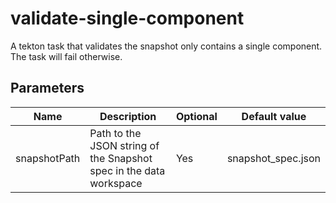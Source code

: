 # validate-single-component

A tekton task that validates the snapshot only contains a 
single component. The task will fail otherwise.

## Parameters

| Name | Description | Optional | Default value |
|------|-------------|----------|---------------|
| snapshotPath | Path to the JSON string of the Snapshot spec in the data workspace | Yes | snapshot_spec.json |